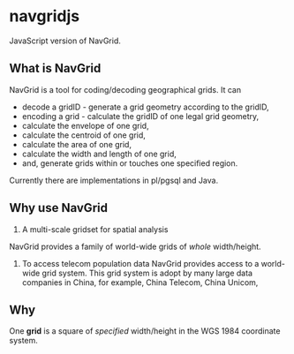 # navgridjs
JavaScript version of NavGrid. 

## What is NavGrid ## 

NavGrid is a tool for coding/decoding geographical grids. It can

+ decode a gridID - generate a grid geometry according to the gridID,
+ encoding a grid - calculate the gridID of one legal grid geometry,
+ calculate the envelope of one grid,
+ calculate the centroid of one grid,
+ calculate the area of one grid,
+ calculate the width and length of one grid,
+ and, generate grids within or touches one specified region. 

Currently there are implementations in pl/pgsql and Java. 

## Why use NavGrid ##

1. A multi-scale gridset for spatial analysis

NavGrid provides a family of world-wide grids of *whole* width/height.



1. To access telecom population data
NavGrid provides access to a world-wide grid system. This grid system is adopt by many large data companies in China, for example, China Telecom, China Unicom, 

## Why 



One **grid** is a square of *specified* width/height in the WGS 1984 coordinate system.


